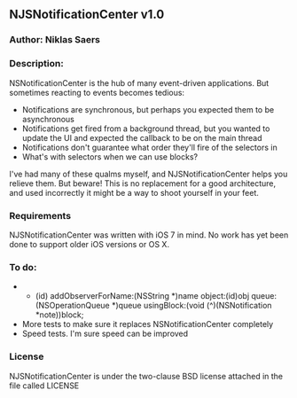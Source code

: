 ## NJSNotificationCenter v1.0

### Author: Niklas Saers

### Description:

NSNotificationCenter is the hub of many event-driven applications. But sometimes reacting to events becomes tedious:
- Notifications are synchronous, but perhaps you expected them to be asynchronous
- Notifications get fired from a background thread, but you wanted to update the UI and expected the callback to be on the main thread
- Notifications don't guarantee what order they'll fire of the selectors in
- What's with selectors when we can use blocks?

I've had many of these qualms myself, and NJSNotificationCenter helps you relieve them. But beware! This is no replacement for a good architecture, and used incorrectly it might be a way to shoot yourself in your feet.

### Requirements

NJSNotificationCenter was written with iOS 7 in mind. No work has yet been done to support older iOS versions or OS X.

### To do:

- - (id) addObserverForName:(NSString *)name object:(id)obj queue:(NSOperationQueue *)queue usingBlock:(void (^)(NSNotification *note))block;
- More tests to make sure it replaces NSNotificationCenter completely
- Speed tests. I'm sure speed can be improved

### License

NJSNotificationCenter is under the two-clause BSD license attached in the file called LICENSE
